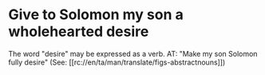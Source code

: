 # Give to Solomon my son a wholehearted desire

The word "desire" may be expressed as a verb. AT: "Make my son Solomon fully desire" (See: [[rc://en/ta/man/translate/figs-abstractnouns]])

